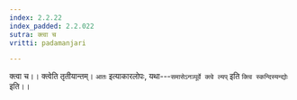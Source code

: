 ```yaml
---
index: 2.2.22
index_padded: 2.2.022
sutra: क्त्वा च
vritti: padamanjari

---
```

क्त्वा च।। क्त्वेति तृतीयान्तम्। `आतः` इत्याकारलोपः, यथा---`समासेऽनञ्पूर्वे क्त्वे ल्यप्` इति `क्त्वि स्कन्दिस्यन्द्योः` इति।।